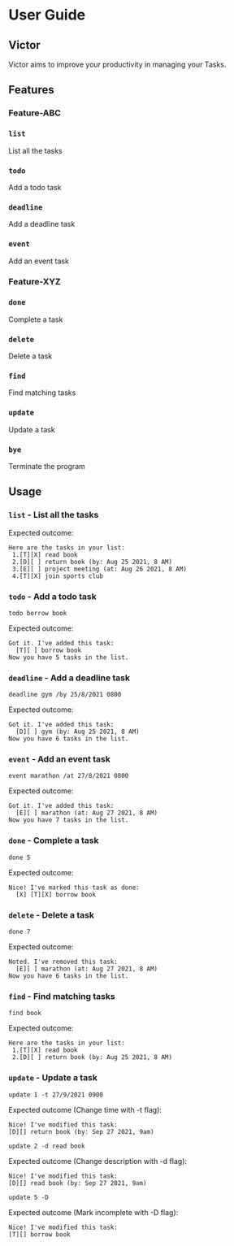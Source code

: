 # User Guide
## Victor
Victor aims to improve your productivity in managing your Tasks.

## Features 

### Feature-ABC

### `list`
List all the tasks

### `todo`
Add a todo task

### `deadline`
Add a deadline task

### `event`
Add an event task


### Feature-XYZ

### `done`
Complete a task

### `delete`
Delete a task

### `find`
Find matching tasks

### `update`
Update a task

### `bye`
Terminate the program

## Usage

### `list` - List all the tasks

Expected outcome:

```
Here are the tasks in your list:
 1.[T][X] read book
 2.[D][ ] return book (by: Aug 25 2021, 8 AM)
 3.[E][ ] project meeting (at: Aug 26 2021, 8 AM)
 4.[T][X] join sports club
```

### `todo` - Add a todo task

`todo borrow book`

Expected outcome:

```
Got it. I've added this task:
  [T][ ] borrow book
Now you have 5 tasks in the list.
```

### `deadline` - Add a deadline task

`deadline gym /by 25/8/2021 0800`

Expected outcome:

```
Got it. I've added this task:
  [D][ ] gym (by: Aug 25 2021, 8 AM)
Now you have 6 tasks in the list.
```

### `event` - Add an event task

`event marathon /at 27/8/2021 0800`

Expected outcome:

```
Got it. I've added this task:
  [E][ ] marathon (at: Aug 27 2021, 8 AM)
Now you have 7 tasks in the list.
```

### `done` - Complete a task

`done 5`

Expected outcome:

```
Nice! I've marked this task as done:
  [X] [T][X] borrow book
```

### `delete` - Delete a task

`done 7`

Expected outcome:

```
Noted. I've removed this task:
  [E][ ] marathon (at: Aug 27 2021, 8 AM)
Now you have 6 tasks in the list.
```

### `find` - Find matching tasks

`find book`

Expected outcome:

```
Here are the tasks in your list:
 1.[T][X] read book
 2.[D][ ] return book (by: Aug 25 2021, 8 AM)
```

### `update` - Update a task

`update 1 -t 27/9/2021 0900`

Expected outcome (Change time with -t flag):

```
Nice! I've modified this task:
[D][] return book (by: Sep 27 2021, 9am)
```

`update 2 -d read book`

Expected outcome (Change description with -d flag):

```
Nice! I've modified this task:
[D][] read book (by: Sep 27 2021, 9am)
```

`update 5 -D`

Expected outcome (Mark incomplete with -D flag):

```
Nice! I've modified this task:
[T][] borrow book
```
